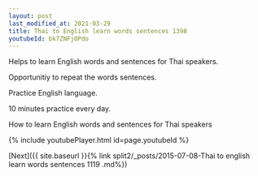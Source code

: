 ```yaml
---
layout: post
last_modified_at: 2021-03-29
title: Thai to English learn words sentences 1398 
youtubeId: bk7ZNFjOPdo
---
```

 
 
Helps to learn English words and sentences for Thai speakers.

Opportunitiy to repeat the words sentences. 

Practice English language. 
 
10 minutes practice every day. 
 
How to learn English words and sentences for Thai speakers 
 
{% include youtubePlayer.html id=page.youtubeId %}
 
 
[Next]({{ site.baseurl }}{% link  split2/_posts/2015-07-08-Thai to english learn words sentences 1119 .md%})
 
